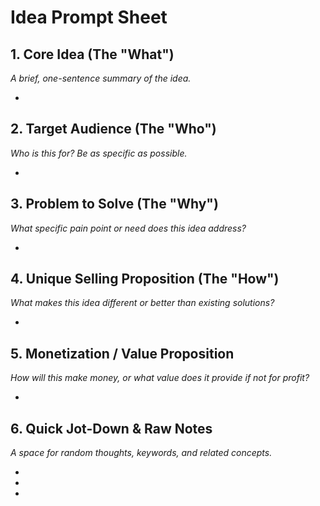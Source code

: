 
# Idea Prompt Sheet

## 1. Core Idea (The "What")
*A brief, one-sentence summary of the idea.*

-

## 2. Target Audience (The "Who")
*Who is this for? Be as specific as possible.*

-

## 3. Problem to Solve (The "Why")
*What specific pain point or need does this idea address?*

-

## 4. Unique Selling Proposition (The "How")
*What makes this idea different or better than existing solutions?*

-

## 5. Monetization / Value Proposition
*How will this make money, or what value does it provide if not for profit?*

-

## 6. Quick Jot-Down & Raw Notes
*A space for random thoughts, keywords, and related concepts.*

-
-
-
